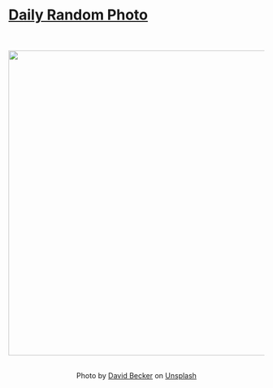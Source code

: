 # [Daily Random Photo](https://www.dailyrandomphoto.com/)

<div align="center">
  <br>
  <br>
  <a href="https://www.dailyrandomphoto.com/p/2023/2023-05-17/"><img src="https://images.unsplash.com/photo-1682547094491-f11620a69e3c?crop=entropy&cs=tinysrgb&fit=max&fm=jpg&ixid=M3w3NzUwOHwwfDF8cmFuZG9tfHx8fHx8fHx8MTY4NDI4MzY2NHw&ixlib=rb-4.0.3&q=80&w=1080" width="600px"></a>
  <br>
  <br>
  <p class="has-text-grey">Photo by <a href="https://unsplash.com/@beckerworks?utm_source=Daily%20Random%20Photo&amp;utm_medium=referral" target="_blank" rel="noopener noreferrer">David Becker</a> on <a href="https://unsplash.com/photos/cl8lM1W2nHM?utm_source=Daily%20Random%20Photo&amp;utm_medium=referral" target="_blank" rel="noopener noreferrer">Unsplash</a></p>
</div>
